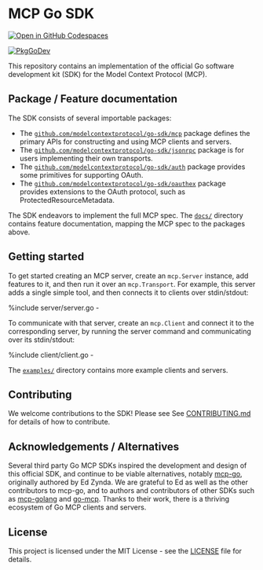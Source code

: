 # MCP Go SDK

[![Open in GitHub Codespaces](https://github.com/codespaces/badge.svg)](https://codespaces.new/modelcontextprotocol/go-sdk)

[![PkgGoDev](https://pkg.go.dev/badge/github.com/modelcontextprotocol/go-sdk)](https://pkg.go.dev/github.com/modelcontextprotocol/go-sdk)

This repository contains an implementation of the official Go software
development kit (SDK) for the Model Context Protocol (MCP).

## Package / Feature documentation

The SDK consists of several importable packages:

- The
  [`github.com/modelcontextprotocol/go-sdk/mcp`](https://pkg.go.dev/github.com/modelcontextprotocol/go-sdk/mcp)
  package defines the primary APIs for constructing and using MCP clients and
  servers.
- The
  [`github.com/modelcontextprotocol/go-sdk/jsonrpc`](https://pkg.go.dev/github.com/modelcontextprotocol/go-sdk/jsonrpc) package is for users implementing
  their own transports.
- The
  [`github.com/modelcontextprotocol/go-sdk/auth`](https://pkg.go.dev/github.com/modelcontextprotocol/go-sdk/auth)
  package provides some primitives for supporting OAuth.
- The
  [`github.com/modelcontextprotocol/go-sdk/oauthex`](https://pkg.go.dev/github.com/modelcontextprotocol/go-sdk/oauthex)
  package provides extensions to the OAuth protocol, such as ProtectedResourceMetadata.

The SDK endeavors to implement the full MCP spec. The [`docs/`](/docs/) directory
contains feature documentation, mapping the MCP spec to the packages above.

## Getting started

To get started creating an MCP server, create an `mcp.Server` instance, add
features to it, and then run it over an `mcp.Transport`. For example, this
server adds a single simple tool, and then connects it to clients over
stdin/stdout:

%include server/server.go -

To communicate with that server, create an `mcp.Client` and connect it to the
corresponding server, by running the server command and communicating over its
stdin/stdout:

%include client/client.go -

The [`examples/`](/examples/) directory contains more example clients and
servers.

## Contributing

We welcome contributions to the SDK! Please see See
[CONTRIBUTING.md](/CONTRIBUTING.md) for details of how to contribute.

## Acknowledgements / Alternatives

Several third party Go MCP SDKs inspired the development and design of this
official SDK, and continue to be viable alternatives, notably
[mcp-go](https://github.com/mark3labs/mcp-go), originally authored by Ed Zynda.
We are grateful to Ed as well as the other contributors to mcp-go, and to
authors and contributors of other SDKs such as
[mcp-golang](https://github.com/metoro-io/mcp-golang) and
[go-mcp](https://github.com/ThinkInAIXYZ/go-mcp). Thanks to their work, there
is a thriving ecosystem of Go MCP clients and servers.

## License

This project is licensed under the MIT License - see the [LICENSE](./LICENSE)
file for details.
